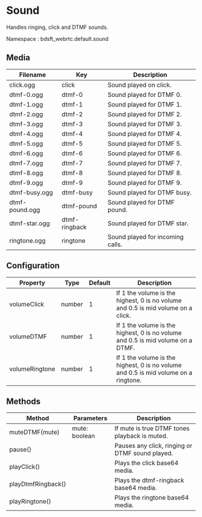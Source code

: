# Sound

Handles ringing, click and DTMF sounds.

Namespace : bdsft_webrtc.default.sound

## Media
<a name="media"></a>

Filename        |Key            |Description
----------------|---------------|----------------------------------
click.ogg       |click          |Sound played on click.
dtmf-0.ogg      |dtmf-0         |Sound played for DTMF 0.
dtmf-1.ogg      |dtmf-1         |Sound played for DTMF 1.
dtmf-2.ogg      |dtmf-2         |Sound played for DTMF 2.
dtmf-3.ogg      |dtmf-3         |Sound played for DTMF 3.
dtmf-4.ogg      |dtmf-4         |Sound played for DTMF 4.
dtmf-5.ogg      |dtmf-5         |Sound played for DTMF 5.
dtmf-6.ogg      |dtmf-6         |Sound played for DTMF 6.
dtmf-7.ogg      |dtmf-7         |Sound played for DTMF 7.
dtmf-8.ogg      |dtmf-8         |Sound played for DTMF 8.
dtmf-9.ogg      |dtmf-9         |Sound played for DTMF 9.
dtmf-busy.ogg   |dtmf-busy      |Sound played for DTMF busy.
dtmf-pound.ogg  |dtmf-pound     |Sound played for DTMF pound.
dtmf-star.ogg   |dtmf-ringback  |Sound played for DTMF star.
ringtone.ogg    |ringtone       |Sound played for incoming calls.

## Configuration
<a name="configuration"></a>

Property        |Type    |Default  |Description
----------------|--------|---------|-------------------------------------------------------------------------------------
volumeClick     |number  |1        |If 1 the volume is the highest, 0 is no volume and 0.5 is mid volume on a click.
volumeDTMF      |number  |1        |If 1 the volume is the highest, 0 is no volume and 0.5 is mid volume on a DTMF.
volumeRingtone  |number  |1        |If 1 the volume is the highest, 0 is no volume and 0.5 is mid volume on a ringtone.

## Methods
<a name="methods"></a>

Method              |Parameters  |Description
--------------------|------------|-------------------------------------------------
muteDTMF(mute)      | mute: boolean|If mute is true DTMF tones playback is muted.
pause()             |            |Pauses any click, ringing or DTMF sound played.
playClick()         |            |Plays the click base64 media.
playDtmfRingback()  |            |Plays the dtmf-ringback base64 media.
playRingtone()      |            |Plays the ringtone base64 media.

